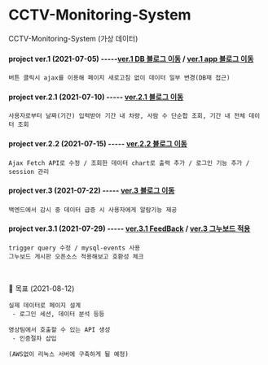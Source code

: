 # CCTV-Monitoring-System
 CCTV-Monitoring-System (가상 데이터)
 
#### project ver.1  (2021-07-05) -----[ver.1 DB 블로그 이동](https://seohyun-kim.github.io/CCTV_ver_1/) /  [ver.1 app 블로그 이동](https://seohyun-kim.github.io/CCTV_ver_1_app/)
    버튼 클릭시 ajax를 이용해 페이지 새로고침 없이 데이터 일부 변경(DB재 접근)
#### project ver.2.1  (2021-07-10) ----- [ver.2.1 블로그 이동](https://seohyun-kim.github.io/CCTV_ver.2.1/)
    사용자로부터 날짜(기간) 입력받아 기간 내 차량, 사람 수 단순합 조회, 기간 내 전체 데이터 조회
  
#### project ver.2.2  (2021-07-15) ----- [ver.2.2 블로그 이동](https://seohyun-kim.github.io/CCTV_ver.2.2/)  

    Ajax Fetch API로 수정 / 조회한 데이터 chart로 출력 추가 / 로그인 기능 추가 / session 관리  
    
#### project ver.3 (2021-07-22) ----- [ver.3 블로그 이동](https://seohyun-kim.github.io/CCTV-ver.3/)  

``` 
백엔드에서 감시 중 데이터 급증 시 사용자에게 알람기능 제공
```

#### project ver.3.1  (2021-07-29)  ----- [ver.3.1 FeedBack](https://seohyun-kim.github.io/CCTV.ver.3.1(feedback)/)  / [ver.3 그누보드 적용](https://seohyun-kim.github.io/gnuboard/)
```
trigger query 수정 / mysql-events 사용
그누보드 게시판 오픈소스 적용해보고 호환성 체크  
```


<br />  

📌 목표  (2021-08-12)

```
실제 데이터로 페이지 설계
 - 로그인 세션, 데이터 분석 등등
 
영상팀에서 호출할 수 있는 API 생성
 - 인증절차 삽입
 
(AWS없이 리눅스 서버에 구축하게 될 예정)
```

   
